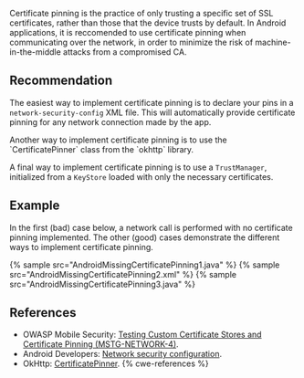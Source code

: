 Certificate pinning is the practice of only trusting a specific set of SSL certificates, rather than those that the device trusts by default. In Android applications, it is reccomended to use certificate pinning when communicating over the network, in order to minimize the risk of machine-in-the-middle attacks from a compromised CA.


## Recommendation
The easiest way to implement certificate pinning is to declare your pins in a `network-security-config` XML file. This will automatically provide certificate pinning for any network connection made by the app.

Another way to implement certificate pinning is to use the \`CertificatePinner\` class from the \`okhttp\` library.

A final way to implement certificate pinning is to use a `TrustManager`, initialized from a `KeyStore` loaded with only the necessary certificates.


## Example
In the first (bad) case below, a network call is performed with no certificate pinning implemented. The other (good) cases demonstrate the different ways to implement certificate pinning.

{% sample src="AndroidMissingCertificatePinning1.java" %}
{% sample src="AndroidMissingCertificatePinning2.xml" %}
{% sample src="AndroidMissingCertificatePinning3.java" %}

## References
* OWASP Mobile Security: [Testing Custom Certificate Stores and Certificate Pinning (MSTG-NETWORK-4)](https://mobile-security.gitbook.io/mobile-security-testing-guide/android-testing-guide/0x05g-testing-network-communication#testing-custom-certificate-stores-and-certificate-pinning-mstg-network-4).
* Android Developers: [Network security configuration](https://developer.android.com/training/articles/security-config).
* OkHttp: [CertificatePinner](https://square.github.io/okhttp/4.x/okhttp/okhttp3/-certificate-pinner/).
{% cwe-references %}
